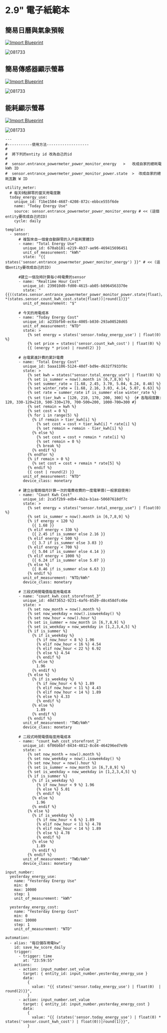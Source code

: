 # 2.9" 電子紙範本

## 簡易日曆與氣象預報
[![Import Blueprint](https://my.home-assistant.io/badges/blueprint_import.svg)](https://my.home-assistant.io/redirect/blueprint_import/?blueprint_url=https://raw.githubusercontent.com/Billtou/public/blob/main/BluePrint/automate-es-29-forecast.yaml)

![081733](/ED_29/image/B8AD097F.jpg)



## 簡易傳感器顯示螢幕  

[![Import Blueprint](https://my.home-assistant.io/badges/blueprint_import.svg)](https://my.home-assistant.io/redirect/blueprint_import/?blueprint_url=https://raw.githubusercontent.com/Billtou/public/blob/main/BluePrint/automate-ed-29-mult_sensor.yaml)

![081733](/ED_29/image/834866CA.jpg)



## 能耗顯示螢幕 

[![Import Blueprint](https://my.home-assistant.io/badges/blueprint_import.svg)](https://my.home-assistant.io/redirect/blueprint_import/?blueprint_url=https://raw.githubusercontent.com/Billtou/public/blob/main/BluePrint/automate-ed-29-energy.yaml)

![081733](/ED_29/image/enger_1.jpg)

    
    ---
    #-----------使用方法-------------------
    #  
    #  將下列的entity id 改為自己的id
    #
    #  sensor.entrance_powermeter_power_monitor_energy   >   改成自家的總耗電 kWh ID
    #  sensor.entrance_powermeter_power_monitor_power.state  >  改成自家的總耗瓦數 W ID
    
    utility_meter:
      # 每天0點歸零的當天用電度數
      today_energy_use:
        unique_id: f1be1584-4687-4208-872c-ebbce555f6de
        name: "Today Energy Use"
        source: sensor.entrance_powermeter_power_monitor_energy # << (這個entity要改成自己的ID)
        cycle: daily
    
    template:
      - sensor:
          # 複製來自一個會自動歸零的入戶能耗實體ID
          - name: "Total Energy Use"
            unique_id: 670ab181-e219-4b37-ae96-469415696451
            unit_of_measurement: "kWh"
            state: "{{ states('sensor.entrance_powermeter_power_monitor_energy') }}" # << (這個entity要改成自己的ID)
    
          #建立一個及時計算每小時電費的sensor
          - name: "Realtime Hour Cost"
            unique_id: 239010d0-fd00-4615-ab05-b8964563370e
            state: "{{((states.sensor.entrance_powermeter_power_monitor_power.state|float)/1000 *(states.sensor.count_kwh_cost.state|float))|round(1)}}"
            unit_of_measurement: "$"
    
          # 今天的用電成本
          - name: "Today Energy Cost"
            unique_id: a235bfb0-ec6a-4005-b030-293a00528d65
            unit_of_measurement: "NTD"
            state: >
              {% set energy = states('sensor.today_energy_use') | float(0) %}
              {% set price = states('sensor.count_kwh_cost') | float(0) %}
              {{ (energy * price) | round(2) }}
    
          # 台電累進計費的累計電費
          - name: "Total Energy Cost"
            unique_id: 5aaa1106-5124-40df-bd9e-d632f7933f8c
            state: >
              {% set kwh = states("sensor.total_energy_use") | float(0) %}
              {% set is_summer = now().month in [6,7,8,9] %}
              {% set summer_rate = [1.68, 2.45, 3.70, 5.04, 6.24, 8.46] %}
              {% set winter_rate = [1.68, 2.16, 3.03, 4.14, 5.07, 6.63] %}
              {% set rate = summer_rate if is_summer else winter_rate %}
              {% set tier_kwh = [120, 210, 170, 200, 300] %}  {# 各階段度數: 120, 330-120=210, 500-330=170, 700-500=200, 1000-700=300 #}
              {% set remain = kwh %}
              {% set cost = 0 %}
              {% for i in range(5) %}
                {% if remain > tier_kwh[i] %}
                  {% set cost = cost + tier_kwh[i] * rate[i] %}
                  {% set remain = remain - tier_kwh[i] %}
                {% else %}
                  {% set cost = cost + remain * rate[i] %}
                  {% set remain = 0 %}
                  {% break %}
                {% endif %}
              {% endfor %}
              {% if remain > 0 %}
                {% set cost = cost + remain * rate[5] %}
              {% endif %}
              {{ cost | round(2) }}
            unit_of_measurement: "NTD"
            device_class: monetary
    
          # 建立台電兩個月計算一次的電費收費的一度電單價(一般家庭使用)
          - name: "Count Kwh Cost"
            unique_id: 2ca5f2b9-edb4-4b2a-b1aa-50607618df7c
            state: >
              {% set energy = states("sensor.total_energy_use") | float(0) %}
              {% set is_summer = now().month in [6,7,8,9] %}
              {% if energy < 120 %}
                {{ 1.68 }}
              {% elif energy < 330 %}
                {{ 2.45 if is_summer else 2.16 }}
              {% elif energy < 500 %}
                {{ 3.7 if is_summer else 3.03 }}
              {% elif energy < 700 %}
                {{ 5.04 if is_summer else 4.14 }}
              {% elif energy < 1000 %}
                {{ 6.24 if is_summer else 5.07 }}
              {% else %}
                {{ 8.46 if is_summer else 6.63 }}
              {% endif %}
            unit_of_measurement: "NTD/kWh"
            device_class: monetary
    
          # 三段式時間電價每度用電成本
          - name: "count_kwh_cost_storefront_3"
            unique_id: 40d73652-9231-4af6-85d9-d8c458dfc46e
            state: >
              {% set now_month = now().month %}
              {% set now_weekday = now().isoweekday() %}
              {% set now_hour = now().hour %}
              {% set is_summer = now_month in [6,7,8,9] %}
              {% set is_weekday = now_weekday in [1,2,3,4,5] %}
              {% if is_summer %}
                {% if is_weekday %}
                  {% if now_hour < 8 %} 1.96
                  {% elif now_hour < 16 %} 4.54
                  {% elif now_hour < 22 %} 6.92
                  {% else %} 4.54
                  {% endif %}
                {% else %}
                  1.96
                {% endif %}
              {% else %}
                {% if is_weekday %}
                  {% if now_hour < 6 %} 1.89
                  {% elif now_hour < 11 %} 4.43
                  {% elif now_hour < 14 %} 1.89
                  {% else %} 4.33
                  {% endif %}
                {% else %}
                  1.89
                {% endif %}
              {% endif %}
            unit_of_measurement: "TWD/kWh"
            device_class: monetary
    
          # 二段式時間電價每度用電成本
          - name: "count_kwh_cost_storefront_2"
            unique_id: 6f06b6bf-8434-4812-8cd4-464296ed7e9b
            state: >
              {% set now_month = now().month %}
              {% set now_weekday = now().isoweekday() %}
              {% set now_hour = now().hour %}
              {% set is_summer = now_month in [6,7,8,9] %}
              {% set is_weekday = now_weekday in [1,2,3,4,5] %}
              {% if is_summer %}
                {% if is_weekday %}
                  {% if now_hour < 9 %} 1.96
                  {% else %} 5.01
                  {% endif %}
                {% else %}
                  1.96
                {% endif %}
              {% else %}
                {% if is_weekday %}
                  {% if now_hour < 6 %} 1.89
                  {% elif now_hour < 11 %} 4.78
                  {% elif now_hour < 14 %} 1.89
                  {% else %} 4.78
                  {% endif %}
                {% else %}
                  1.89
                {% endif %}
              {% endif %}
            unit_of_measurement: "TWD/kWh"
            device_class: monetary
    
    input_number:
      yesterday_energy_use:
        name: "Yesterday Energy Use"
        min: 0
        max: 10000
        step: 1
        unit_of_measurement: "kWh"
    
      yesterday_energy_cost:
        name: "Yesterday Energy Cost"
        min: 0
        max: 10000
        step: 1
        unit_of_measurement: "NTD"
    
    automation:
      - alias: "每日儲存用電kw"
        id: save_kw_score_daily
        trigger:
          - trigger: time
            at: "23:59:55"
        actions:
          - action: input_number.set_value
            target: { entity_id: input_number.yesterday_energy_use }
            data:
              {
                value: "{{ states('sensor.today_energy_use') | float(0)  | round(2)}}",
              }
          - action: input_number.set_value
            target: { entity_id: input_number.yesterday_energy_cost }
            data:
              {
                value: "{{ (states('sensor.today_energy_use') | float(0) * states('sensor.count_kwh_cost') | float(0))|round(1)}}",
              }
